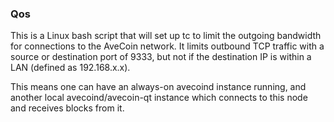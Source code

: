 ### Qos ###

This is a Linux bash script that will set up tc to limit the outgoing bandwidth for connections to the AveCoin network. It limits outbound TCP traffic with a source or destination port of 9333, but not if the destination IP is within a LAN (defined as 192.168.x.x).

This means one can have an always-on avecoind instance running, and another local avecoind/avecoin-qt instance which connects to this node and receives blocks from it.
